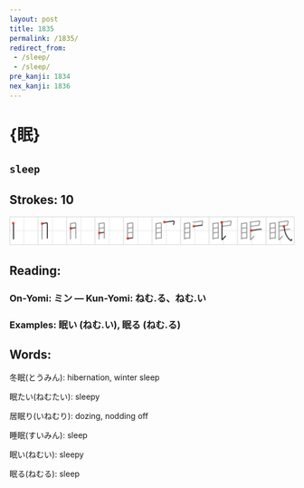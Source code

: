 ```yaml
---
layout: post
title: 1835
permalink: /1835/
redirect_from:
 - /sleep/
 - /sleep/
pre_kanji: 1834
nex_kanji: 1836
---
```


# {眠}

## `sleep`

## Strokes: 10

<div class="stroke"><img src="../images/E79CA0.png" /></div>

## Reading:

### On-Yomi: ミン &mdash; Kun-Yomi: ねむ.る、ねむ.い

### Examples: 眠い (ねむ.い), 眠る (ねむ.る)

## Words:

冬眠(とうみん): hibernation, winter sleep

眠たい(ねむたい): sleepy

居眠り(いねむり): dozing, nodding off

睡眠(すいみん): sleep

眠い(ねむい): sleepy

眠る(ねむる): sleep
